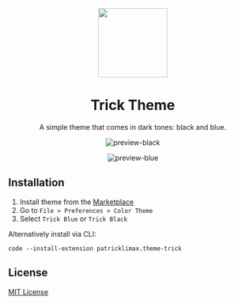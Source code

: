 <div align="center">

<img src="https://d927lrk69u.ufs.sh/f/ijXPEGRqA7g1aHRVrEvWMZVS168Ez2gOqN49lmFCiTXGIrhU" width="140" />

# Trick Theme

A simple theme that comes in dark tones: black and blue.

![preview-black](https://d927lrk69u.ufs.sh/f/ijXPEGRqA7g1beL2HzD0xq6gvCy7jzBWMF8wELDRXeTlkOIN)

![preview-blue](https://d927lrk69u.ufs.sh/f/ijXPEGRqA7g1wVvbaIiTfS6UJochzgQAbEauYP2wZnqrHtm5)

</div>

## Installation

1. Install theme from the [Marketplace](https://marketplace.visualstudio.com/items?itemName=patricklimax.theme-trick)
2. Go to `File > Preferences > Color Theme`
3. Select `Trick Blue` or `Trick Black`

Alternatively install via CLI:

```
code --install-extension patricklimax.theme-trick
```

## License

[MIT License](LICENSE)
